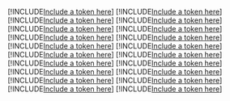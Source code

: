[!INCLUDE[Include a token here](refs1542113787483/r1.md)]
[!INCLUDE[Include a token here](refs1542113787483/r2.md)]
[!INCLUDE[Include a token here](refs1542113787483/r3.md)]
[!INCLUDE[Include a token here](refs1542113787483/r4.md)]
[!INCLUDE[Include a token here](refs1542113787483/r5.md)]
[!INCLUDE[Include a token here](refs1542113787483/r6.md)]
[!INCLUDE[Include a token here](refs1542113787483/r7.md)]
[!INCLUDE[Include a token here](refs1542113787483/r8.md)]
[!INCLUDE[Include a token here](refs1542113787483/r9.md)]
[!INCLUDE[Include a token here](refs1542113787483/r10.md)]
[!INCLUDE[Include a token here](refs1542113787483/r11.md)]
[!INCLUDE[Include a token here](refs1542113787483/r12.md)]
[!INCLUDE[Include a token here](refs1542113787483/r13.md)]
[!INCLUDE[Include a token here](refs1542113787483/r14.md)]
[!INCLUDE[Include a token here](refs1542113787483/r15.md)]
[!INCLUDE[Include a token here](refs1542113787483/r16.md)]
[!INCLUDE[Include a token here](refs1542113787483/r17.md)]
[!INCLUDE[Include a token here](refs1542113787483/r18.md)]
[!INCLUDE[Include a token here](refs1542113787483/r19.md)]
[!INCLUDE[Include a token here](refs1542113787483/r20.md)]